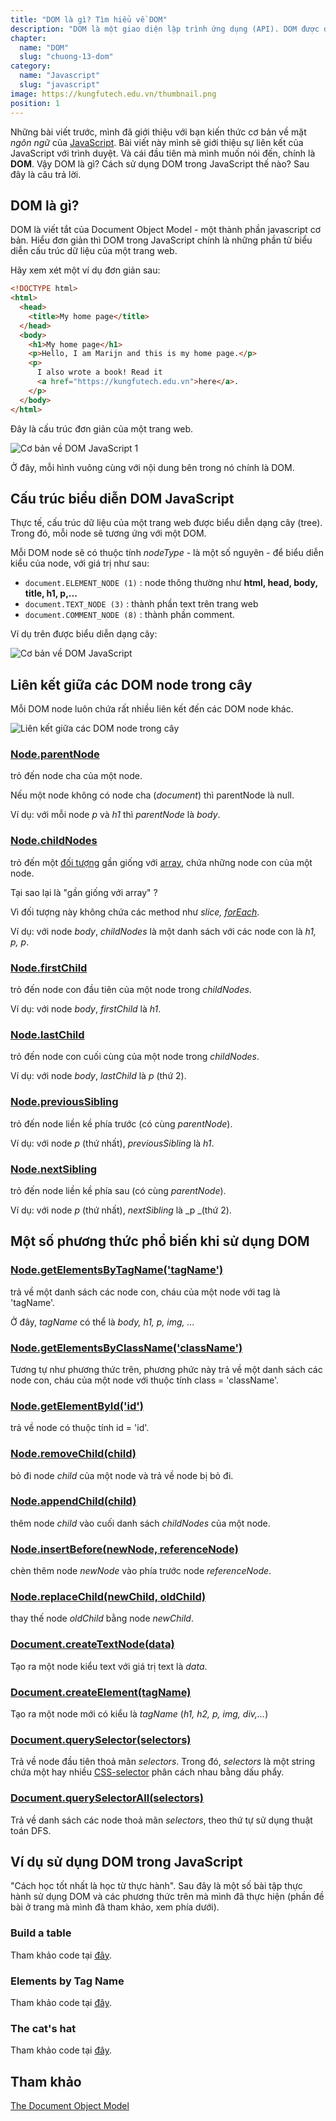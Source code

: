 ```yaml
---
title: "DOM là gì? Tìm hiểu về DOM"
description: "DOM là một giao diện lập trình ứng dụng (API). DOM được dùng để truy xuất các tài liệu dạng HTML và XML, có dạng một cây cấu trúc dữ liệu, và thông thường mô hình DOM độc lập với hệ điều hành và dựa theo kỹ thuật lập trình hướng đối tượng để mô tả tài liệu"
chapter:
  name: "DOM"
  slug: "chuong-13-dom"
category:
  name: "Javascript"
  slug: "javascript"
image: https://kungfutech.edu.vn/thumbnail.png
position: 1
---
```


Những bài viết trước, mình đã giới thiệu với bạn kiến thức cơ bản về mặt _ngôn ngữ_ của [JavaScript](/bai-viet/javascript/gioi-thieu-javascript). Bài viết này mình sẽ giới thiệu sự liên kết của JavaScript với trình duyệt. Và cái đầu tiên mà mình muốn nói đến, chính là **DOM**. Vậy DOM là gì? Cách sử dụng DOM trong JavaScript thế nào? Sau đây là câu trả lời.

## DOM là gì?

DOM là viết tắt của Document Object Model - một thành phần javascript cơ bản. Hiểu đơn giản thì DOM trong JavaScript chính là những phần tử biểu diễn cấu trúc dữ liệu của một trang web.

Hãy xem xét một ví dụ đơn giản sau:

```html
<!DOCTYPE html>
<html>
  <head>
    <title>My home page</title>
  </head>
  <body>
    <h1>My home page</h1>
    <p>Hello, I am Marijn and this is my home page.</p>
    <p>
      I also wrote a book! Read it
      <a href="https://kungfutech.edu.vn">here</a>.
    </p>
  </body>
</html>
```

Đây là cấu trúc đơn giản của một trang web.

![Cơ bản về DOM JavaScript 1 ](https://github.com/techmely/hoc-lap-trinh/assets/29374426/dea710de-8050-4b6b-ae32-45be7bab6560)

Ở đây, mỗi hình vuông cùng với nội dung bên trong nó chính là DOM.

## Cấu trúc biểu diễn DOM JavaScript

Thực tế, cấu trúc dữ liệu của một trang web được biểu diễn dạng cây (tree). Trong đó, mỗi node sẽ tương ứng với một DOM.

Mỗi DOM node sẽ có thuộc tính _nodeType_ - là một số nguyên - để biểu diễn kiểu của node, với giá trị như sau:

- `document.ELEMENT_NODE (1)` : node thông thường như **html, head, body, title, h1, p,...**
- `document.TEXT_NODE (3)` : thành phần text trên trang web
- `document.COMMENT_NODE (8)` : thành phần comment.

Ví dụ trên được biểu diễn dạng cây:

![Cơ bản về DOM JavaScript](https://github.com/techmely/hoc-lap-trinh/assets/29374426/b5f0707e-c5df-4434-a134-0b5450ff9d7f)

## Liên kết giữa các DOM node trong cây

Mỗi DOM node luôn chứa rất nhiều liên kết đến các DOM node khác.

![Liên kết giữa các DOM node trong cây](https://github.com/techmely/hoc-lap-trinh/assets/29374426/b8f49857-87dd-478b-8a26-222e546b9d0d)

### [Node.parentNode](https://developer.mozilla.org/en-US/docs/Web/API/Node/parentNode)

trỏ đến node cha của một node.

Nếu một node không có node cha (_document_) thì parentNode là null.

Ví dụ: với mỗi node _p_ và _h1_ thì _parentNode_ là _body_.

### [Node.childNodes](https://developer.mozilla.org/en-US/docs/Web/API/Node/childNodes)

trỏ đến một [đối tượng](/bai-viet/javascript/object-la-gi-object-trong-javascript) gần giống với [array](/bai-viet/javascript/mang-array-trong-javascript/), chứa những node con của một node.

Tại sao lại là "gần giống với array" ?

Vì đối tượng này không chứa các method như _slice, [forEach](/bai-viet/javascript/tim-hieu-ve-foreach-trong-javascript)_.

Ví dụ: với node _body_, _childNodes_ là một danh sách với các node con là _h1, p, p_.

### [Node.firstChild](https://developer.mozilla.org/en/docs/Web/API/Node/firstChild)

trỏ đến node con đầu tiên của một node trong _childNodes_.

Ví dụ: với node _body_, _firstChild_ là _h1_.

### [Node.lastChild](https://developer.mozilla.org/en/docs/Web/API/Node/lastChild)

trỏ đến node con cuối cùng của một node trong _childNodes_.

Ví dụ: với node _body_, _lastChild_ là _p_ (thứ 2).

### [Node.previousSibling](https://developer.mozilla.org/en/docs/Web/API/Node/previousSibling)

trỏ đến node liền kề phía trước (có cùng _parentNode_).

Ví dụ: với node _p_ (thứ nhất), _previousSibling_ là _h1_.

### [Node.nextSibling](https://developer.mozilla.org/en/docs/Web/API/Node/nextSibling)

trỏ đến node liền kề phía sau (có cùng _parentNode_).

Ví dụ: với node _p_ (thứ nhất), _nextSibling_ là \_p \_(thứ 2).

## Một số phương thức phổ biến khi sử dụng DOM

### [Node.getElementsByTagName('tagName')](https://developer.mozilla.org/en/docs/Web/API/Document/getElementsByTagName)

trả về một danh sách các node con, cháu của một node với tag là 'tagName'.

Ở đây, _tagName_ có thể là _body, h1, p, img, ..._

### [Node.getElementsByClassName('className')](https://developer.mozilla.org/en/docs/Web/API/Document/getElementsByClassName)

Tương tự như phương thức trên, phương phức này trả về một danh sách các node con, cháu của một node với thuộc tính class = 'className'.

### [Node.getElementById('id')](https://developer.mozilla.org/en-US/docs/Web/API/Document/getElementById)

trả về node có thuộc tính id = 'id'.

### [Node.removeChild(child)](https://developer.mozilla.org/en-US/docs/Web/API/Node/removeChild)

bỏ đi node _child_ của một node và trả về node bị bỏ đi.

### [Node.appendChild(child)](https://developer.mozilla.org/en/docs/Web/API/Node/appendChild)

thêm node _child_ vào cuối danh sách _childNodes_ của một node.

### [Node.insertBefore(newNode, referenceNode)](https://developer.mozilla.org/en-US/docs/Web/API/Node/insertBefore)

chèn thêm node _newNode_ vào phía trước node _referenceNode_.

### [Node.replaceChild(newChild, oldChild)](https://developer.mozilla.org/en-US/docs/Web/API/Node/replaceChild)

thay thế node _oldChild_ bằng node _newChild_.

### [Document.createTextNode(data)](https://developer.mozilla.org/en-US/docs/Web/API/Document/createTextNode)

Tạo ra một node kiểu text với giá trị text là _data_.

### [Document.createElement(tagName)](https://developer.mozilla.org/en-US/docs/Web/API/Document/createElement)

Tạo ra một node mới có kiểu là _tagName_ (_h1, h2, p, img, div,..._)

### [Document.querySelector(selectors)](https://developer.mozilla.org/en-US/docs/Web/API/Document/querySelector)

Trả về node đầu tiên thoả mãn _selectors_. Trong đó, _selectors_ là một string chứa một hay nhiều [CSS-selector](https://developer.mozilla.org/en-US/docs/Learn/CSS/Introduction_to_CSS/Selectors) phân cách nhau bằng dấu phẩy.

### [Document.querySelectorAll(selectors)](https://developer.mozilla.org/en-US/docs/Web/API/Document/querySelectorAll)

Trả về danh sách các node thoả mãn _selectors_, theo thứ tự sử dụng thuật toán DFS.

## Ví dụ sử dụng DOM trong JavaScript

"Cách học tốt nhất là học từ thực hành". Sau đây là một số bài tập thực hành sử dụng DOM và các phương thức trên mà mình đã thực hiện (phần đề bài ở trang mà mình đã tham khảo, xem phía dưới).

### Build a table

Tham khảo code tại [đây](https://github.com/completejavascript/practical-javascript/blob/master/DOM_basic/build_a_table_completejavascript.com.js).

### Elements by Tag Name

Tham khảo code tại [đây](https://github.com/completejavascript/practical-javascript/blob/master/DOM_basic/elements_by_tag_name_completejavascript.com.js).

### The cat's hat

Tham khảo code tại [đây](https://github.com/completejavascript/practical-javascript/blob/master/DOM_basic/cat_hat.completejavascript.com.js).

## Tham khảo

[The Document Object Model](http://eloquentjavascript.net/14_dom.html)
